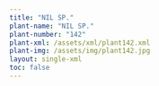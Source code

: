 ```yaml
---
title: "NIL SP."
plant-name: "NIL SP."
plant-number: "142"
plant-xml: /assets/xml/plant142.xml
plant-img: /assets/img/plant142.jpg
layout: single-xml
toc: false
---
```

